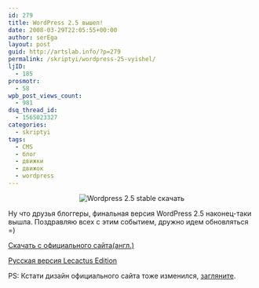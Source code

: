 ```yaml
---
id: 279
title: WordPress 2.5 вышел!
date: 2008-03-29T22:05:55+00:00
author: serEga
layout: post
guid: http://artslab.info/?p=279
permalink: /skriptyi/wordpress-25-vyishel/
ljID:
  - 185
prosmotr:
  - 58
wpb_post_views_count:
  - 981
dsq_thread_id:
  - 1565023327
categories:
  - skriptyi
tags:
  - CMS
  - блог
  - движки
  - движок
  - wordpress
---
```

<p STYLE="text-align: center">
  <img SRC="{{site.img_cdn}}/wordpress.jpg" ALT="Wordpress 2.5 stable скачать" />
</p>

Ну что друзья блоггеры, финальная версия WordPress 2.5 наконец-таки вышла. Поздравляю всех с этим событием, дружно идем обновляться =)

<a TITLE="Скачать WordPress 2.5" TARGET="_blank" HREF="http://wordpress.org/latest.zip">Скачать с официального сайта(англ.)</a>

<a TARGET="_blank" HREF="http://lecactus.ru/2008/03/30/1943/">Русская версия Lecactus Edition</a>

PS: Кстати дизайн официального сайта тоже изменился, <a href="http://wordpress.org" target="_blank">загляните</a>.
